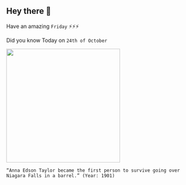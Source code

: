 ## Hey there 👋
Have an amazing `Friday` ⚡⚡⚡

Did you know Today on `24th of October`
 
 [<img src="http://www.infoniagara.com/niagaradaredevils/images/annietaylor_lg.jpg" width="300" />](http://www.infoniagara.com/niagaradaredevils/annietaylor.aspx#:~:text=On%20October%2024th%2C%201901%20Annie,to%20gain%20fame%20and%20fortune.) 
 ```
“Anna Edson Taylor became the first person to survive going over Niagara Falls in a barrel.” (Year: 1901)
```
